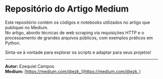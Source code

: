 # Repositório do Artigo Medium

Este repositório contém os códigos e notebooks utilizados no artigo que publiquei no Medium.  
No artigo, abordo técnicas de web scraping via requisições HTTP e o processamento de grandes arquivos públicos, com exemplos práticos em Python.

Sinta-se à vontade para explorar os scripts e adaptar para seus projetos!

---

**Autor:** Ezequiel Campos  
**Medium:** [https://medium.com/@ezk_](https://medium.com/@ezk_)
